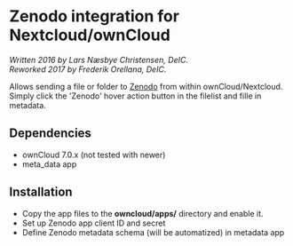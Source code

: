 # Zenodo integration for Nextcloud/ownCloud

_Written 2016 by Lars Næsbye Christensen, DeIC._<br />
_Reworked 2017 by Frederik Orellana, DeIC._

Allows sending a file or folder to [Zenodo](http://zenodo.org) from within ownCloud/Nextcloud.
Simply click the 'Zenodo' hover action button in the filelist and fille in metadata.

## Dependencies 

 * ownCloud 7.0.x (not tested with newer)
 * meta_data app

## Installation

* Copy the app files to the **owncloud/apps/** directory and enable it.
* Set up Zenodo app client ID and secret
* Define Zenodo metadata schema (will be automatized) in metadata app

